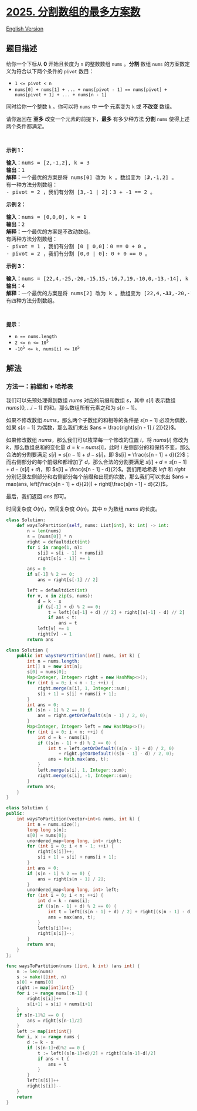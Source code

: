 # [2025. 分割数组的最多方案数](https://leetcode.cn/problems/maximum-number-of-ways-to-partition-an-array)

[English Version](/solution/2000-2099/2025.Maximum%20Number%20of%20Ways%20to%20Partition%20an%20Array/README_EN.md)

<!-- tags:数组,哈希表,计数,枚举,前缀和 -->

<!-- difficulty:困难 -->

## 题目描述

<!-- 这里写题目描述 -->

<p>给你一个下标从 <strong>0</strong>&nbsp;开始且长度为 <code>n</code>&nbsp;的整数数组&nbsp;<code>nums</code>&nbsp;。<strong>分割</strong>&nbsp;数组 <code>nums</code>&nbsp;的方案数定义为符合以下两个条件的 <code>pivot</code>&nbsp;数目：</p>

<ul>
	<li><code>1 &lt;= pivot &lt; n</code></li>
	<li><code>nums[0] + nums[1] + ... + nums[pivot - 1] == nums[pivot] + nums[pivot + 1] + ... + nums[n - 1]</code></li>
</ul>

<p>同时给你一个整数&nbsp;<code>k</code>&nbsp;。你可以将&nbsp;<code>nums</code>&nbsp;中&nbsp;<strong>一个</strong>&nbsp;元素变为&nbsp;<code>k</code>&nbsp;或&nbsp;<strong>不改变</strong>&nbsp;数组。</p>

<p>请你返回在 <strong>至多</strong>&nbsp;改变一个元素的前提下，<strong>最多</strong>&nbsp;有多少种方法 <strong>分割</strong>&nbsp;<code>nums</code>&nbsp;使得上述两个条件都满足。</p>

<p>&nbsp;</p>

<p><strong>示例 1：</strong></p>

<pre><b>输入：</b>nums = [2,-1,2], k = 3
<b>输出：</b>1
<b>解释：</b>一个最优的方案是将 nums[0] 改为 k&nbsp;。数组变为 [<em><strong>3</strong></em>,-1,2] 。
有一种方法分割数组：
- pivot = 2 ，我们有分割 [3,-1 | 2]：3 + -1 == 2 。
</pre>

<p><strong>示例 2：</strong></p>

<pre><b>输入：</b>nums = [0,0,0], k = 1
<b>输出：</b>2
<b>解释：</b>一个最优的方案是不改动数组。
有两种方法分割数组：
- pivot = 1 ，我们有分割 [0 | 0,0]：0 == 0 + 0 。
- pivot = 2 ，我们有分割 [0,0 | 0]: 0 + 0 == 0 。
</pre>

<p><strong>示例 3：</strong></p>

<pre><b>输入：</b>nums = [22,4,-25,-20,-15,15,-16,7,19,-10,0,-13,-14], k = -33
<b>输出：</b>4
<b>解释：</b>一个最优的方案是将 nums[2] 改为 k 。数组变为 [22,4,<em><strong>-33</strong></em>,-20,-15,15,-16,7,19,-10,0,-13,-14] 。
有四种方法分割数组。
</pre>

<p>&nbsp;</p>

<p><strong>提示：</strong></p>

<ul>
	<li><code>n == nums.length</code></li>
	<li><code>2 &lt;= n &lt;= 10<sup>5</sup></code></li>
	<li><code>-10<sup>5</sup> &lt;= k, nums[i] &lt;= 10<sup>5</sup></code></li>
</ul>

## 解法

### 方法一：前缀和 + 哈希表

我们可以先预处理得到数组 $nums$ 对应的前缀和数组 $s$，其中 $s[i]$ 表示数组 $nums[0,...i-1]$ 的和。那么数组所有元素之和为 $s[n - 1]$。

如果不修改数组 $nums$，那么两个子数组的和相等的条件是 $s[n - 1]$ 必须为偶数，如果 $s[n - 1]$ 为偶数，那么我们求出 $ans = \frac{right[s[n - 1] / 2]}{2}$。

如果修改数组 $nums$，那么我们可以枚举每一个修改的位置 $i$，将 $nums[i]$ 修改为 $k$，那么数组总和的变化量 $d = k - nums[i]$，此时 $i$ 左侧部分的和保持不变，那么合法的分割要满足 $s[i] = s[n - 1] + d - s[i]$，即 $s[i] = \frac{s[n - 1] + d}{2}$；而右侧部分的每个前缀和都增加了 $d$，那么合法的分割要满足 $s[i] + d = s[n - 1] + d - (s[i] + d)$，即 $s[i] = \frac{s[n - 1] - d}{2}$。我们用哈希表 $left$ 和 $right$ 分别记录左侧部分和右侧部分每个前缀和出现的次数，那么我们可以求出 $ans = max(ans, left[\frac{s[n - 1] + d}{2}]) + right[\frac{s[n - 1] - d}{2}]$。

最后，我们返回 $ans$ 即可。

时间复杂度 $O(n)$，空间复杂度 $O(n)$。其中 $n$ 为数组 $nums$ 的长度。

<!-- tabs:start -->

```python
class Solution:
    def waysToPartition(self, nums: List[int], k: int) -> int:
        n = len(nums)
        s = [nums[0]] * n
        right = defaultdict(int)
        for i in range(1, n):
            s[i] = s[i - 1] + nums[i]
            right[s[i - 1]] += 1

        ans = 0
        if s[-1] % 2 == 0:
            ans = right[s[-1] // 2]

        left = defaultdict(int)
        for v, x in zip(s, nums):
            d = k - x
            if (s[-1] + d) % 2 == 0:
                t = left[(s[-1] + d) // 2] + right[(s[-1] - d) // 2]
                if ans < t:
                    ans = t
            left[v] += 1
            right[v] -= 1
        return ans
```

```java
class Solution {
    public int waysToPartition(int[] nums, int k) {
        int n = nums.length;
        int[] s = new int[n];
        s[0] = nums[0];
        Map<Integer, Integer> right = new HashMap<>();
        for (int i = 0; i < n - 1; ++i) {
            right.merge(s[i], 1, Integer::sum);
            s[i + 1] = s[i] + nums[i + 1];
        }
        int ans = 0;
        if (s[n - 1] % 2 == 0) {
            ans = right.getOrDefault(s[n - 1] / 2, 0);
        }
        Map<Integer, Integer> left = new HashMap<>();
        for (int i = 0; i < n; ++i) {
            int d = k - nums[i];
            if ((s[n - 1] + d) % 2 == 0) {
                int t = left.getOrDefault((s[n - 1] + d) / 2, 0)
                    + right.getOrDefault((s[n - 1] - d) / 2, 0);
                ans = Math.max(ans, t);
            }
            left.merge(s[i], 1, Integer::sum);
            right.merge(s[i], -1, Integer::sum);
        }
        return ans;
    }
}
```

```cpp
class Solution {
public:
    int waysToPartition(vector<int>& nums, int k) {
        int n = nums.size();
        long long s[n];
        s[0] = nums[0];
        unordered_map<long long, int> right;
        for (int i = 0; i < n - 1; ++i) {
            right[s[i]]++;
            s[i + 1] = s[i] + nums[i + 1];
        }
        int ans = 0;
        if (s[n - 1] % 2 == 0) {
            ans = right[s[n - 1] / 2];
        }
        unordered_map<long long, int> left;
        for (int i = 0; i < n; ++i) {
            int d = k - nums[i];
            if ((s[n - 1] + d) % 2 == 0) {
                int t = left[(s[n - 1] + d) / 2] + right[(s[n - 1] - d) / 2];
                ans = max(ans, t);
            }
            left[s[i]]++;
            right[s[i]]--;
        }
        return ans;
    }
};
```

```go
func waysToPartition(nums []int, k int) (ans int) {
	n := len(nums)
	s := make([]int, n)
	s[0] = nums[0]
	right := map[int]int{}
	for i := range nums[:n-1] {
		right[s[i]]++
		s[i+1] = s[i] + nums[i+1]
	}
	if s[n-1]%2 == 0 {
		ans = right[s[n-1]/2]
	}
	left := map[int]int{}
	for i, x := range nums {
		d := k - x
		if (s[n-1]+d)%2 == 0 {
			t := left[(s[n-1]+d)/2] + right[(s[n-1]-d)/2]
			if ans < t {
				ans = t
			}
		}
		left[s[i]]++
		right[s[i]]--
	}
	return
}
```

<!-- tabs:end -->

<!-- end -->
